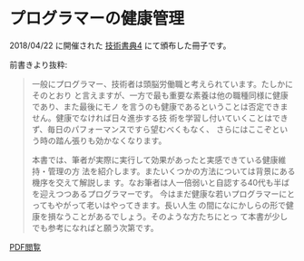 # プログラマーの健康管理

2018/04/22 に開催された [技術書典4](https://techbookfest.org/event/tbf04) にて頒布した冊子です。

前書きより抜粋:

> 一般にプログラマー、技術者は頭脳労働職と考えられています。たしかにそのとおり
> と言えますが、一方で最も重要な素養は他の職種同様に健康であり、また最後にモノ
> を言うのも健康であるということは否定できません。健康でなければ日々進歩する技
> 術を学習し付いていくことはできず、毎日のパフォーマンスですら望むべくもなく、
> さらにはここぞという時の踏ん張りも効かなくなります。
>
> 本書では、筆者が実際に実行して効果があったと実感できている健康維持・管理の方
> 法を紹介します。またいくつかの方法については背景にある機序を交えて解説しま
> す。なお筆者は人一倍弱いと自認する40代も半ばを迎えつつあるプログラマーです。
> 今はまだ健康な若いプログラマーにとってもやがって老いはやってきます。長い人生
> の間になにかしらの形で健康を損なうことがあるでしょう。そのような方たちにとっ
> て本書が少しでも参考になればと願う次第です。

[PDF閲覧](./pdf/HCoP-0.1.pdf)
